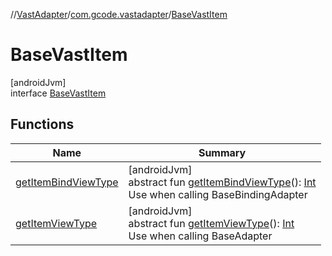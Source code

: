 //[VastAdapter](../../../index.md)/[com.gcode.vastadapter](../index.md)/[BaseVastItem](index.md)

# BaseVastItem

[androidJvm]\
interface [BaseVastItem](index.md)

## Functions

| Name | Summary |
|---|---|
| [getItemBindViewType](get-item-bind-view-type.md) | [androidJvm]<br>abstract fun [getItemBindViewType](get-item-bind-view-type.md)(): [Int](https://kotlinlang.org/api/latest/jvm/stdlib/kotlin/-int/index.html)<br>Use when calling BaseBindingAdapter |
| [getItemViewType](get-item-view-type.md) | [androidJvm]<br>abstract fun [getItemViewType](get-item-view-type.md)(): [Int](https://kotlinlang.org/api/latest/jvm/stdlib/kotlin/-int/index.html)<br>Use when calling BaseAdapter |
